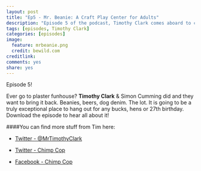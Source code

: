 ```yaml
---
layout: post
title: "Ep5 - Mr. Beanie: A Craft Play Center for Adults"
description: "Episode 5 of the podcast, Timothy Clark comes aboard to create a craft center for making great beanies"
tags: [episodes, Timothy Clark]
categories: [episodes]
image:
  feature: mrbeanie.png
  credit: bewild.com
creditlink:
comments: yes
share: yes
---
```


Episode 5!

Ever go to plaster funhouse? **Timothy Clark** & Simon Cumming did and they want to bring it back. Beanies, beers, dog denim. The lot. It is going to be a truly exceptional place to hang out for any bucks, hens or 27th birthday. Download the episode to hear all about it!


####You can find more stuff from Tim here:

+ [Twitter - @MrTimothyClark](https://twitter.com/MrTimothyClark)

+ [Twitter - Chimp Cop](http://twitter.com/chimpcop)

+ [Facebook - Chimp Cop](https://www.facebook.com/chimpcop/)
